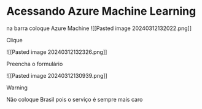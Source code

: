 
# Acessando Azure Machine Learning 

na barra coloque Azure Machine
![[Pasted image 20240312132022.png]]


Clique 

![[Pasted image 20240312132326.png]]

Preencha o formulário 

![[Pasted image 20240312130939.png]]


>[!WARNING]
>Não coloque Brasil pois o serviço é sempre mais caro 

